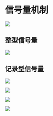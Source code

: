 # 信号量机制

![](https://files.mdnice.com/user/8332/5f058ce4-2545-482e-b37a-ca4d80f8e854.png)


## 整型信号量


![](https://files.mdnice.com/user/8332/d2dbc098-6b4e-44c5-a70b-d28599c386cc.png)


## 记录型信号量


![](https://files.mdnice.com/user/8332/8dc492ad-dc72-450b-b0c9-552c5f661c19.png)


![](https://files.mdnice.com/user/8332/015019ae-0a54-4808-b2de-7aeafcf1143e.png)


![](https://files.mdnice.com/user/8332/5bf53d16-5ae6-4c45-8918-0710853350ec.png)




![](https://files.mdnice.com/user/8332/72c59c5c-df72-40db-9bee-5c168b09bd47.png)
